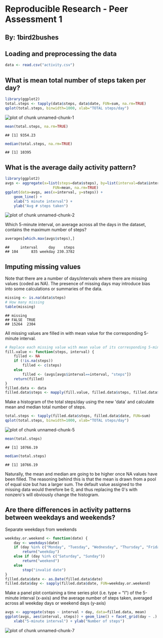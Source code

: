 # Reproducible Research - Peer Assessment 1
## By: 1bird2bushes

## Loading and preprocessing the data

```r
data <- read.csv("activity.csv")
```

## What is mean total number of steps taken per day?

```r
library(ggplot2)
total.steps <- tapply(data$steps, data$date, FUN=sum, na.rm=TRUE)
qplot(total.steps, binwidth=1000, xlab="TOTAL steps/day")
```

![plot of chunk unnamed-chunk-1](figure/unnamed-chunk-1-1.png) 

```r
mean(total.steps, na.rm=TRUE)
```

```
## [1] 9354.23
```

```r
median(total.steps, na.rm=TRUE)
```

```
## [1] 10395
```

## What is the average daily activity pattern?

```r
library(ggplot2)
avgs <- aggregate(x=list(steps=data$steps), by=list(interval=data$interval),
                      FUN=mean, na.rm=TRUE)
ggplot(data=avgs, aes(x=interval, y=steps)) +
    geom_line() +
    xlab("5 minute interval") +
    ylab("Avg # steps taken")
```

![plot of chunk unnamed-chunk-2](figure/unnamed-chunk-2-1.png) 

Which 5-minute interval, on average across all the days in the dataset, 
contains the maximum number of steps?

```r
averages[which.max(avgs$steps),]
```

```
##     interval     day    steps
## 104      835 weekday 230.3782
```

## Imputing missing values

Note that there are a number of days/intervals where there are missing values (coded as NA). The presence of missing days may introduce bias into some calculations or summaries of the data.


```r
missing <- is.na(data$steps)
# How many missing
table(missing)
```

```
## missing
## FALSE  TRUE 
## 15264  2304
```

All missing values are filled in with mean value for the corresponding 5-minute interval.


```r
# Replace each missing value with mean value of its corresponding 5-minute interval.
fill.value <- function(steps, interval) {
    filled <- NA
    if (!is.na(steps))
        filled <- c(steps)
    else
        filled <- (avgs[avgs$interval==interval, "steps"])
    return(filled)
}
filled.data <- data
filled.data$steps <- mapply(fill.value, filled.data$steps, filled.data$interval)
```
Make a histogram of the total steps/day using the new 'data'  and calculate mean and median total number of steps.


```r
total.steps <- tapply(filled.data$steps, filled.data$date, FUN=sum)
qplot(total.steps, binwidth=1000, xlab="TOTAL steps/day")
```

![plot of chunk unnamed-chunk-5](figure/unnamed-chunk-5-1.png) 

```r
mean(total.steps)
```

```
## [1] 10766.19
```

```r
median(total.steps)
```

```
## [1] 10766.19
```
Naturally, the mean and median are going to be higher once NA values have been
filled. The reasoning behind this is that the mean is drawn from a pool of equal
size but has a larger sum. The default value assigned to the missing data would
therefore be 0, and thus replacing the 0's with nonzero's will obviously change
the histogram.

## Are there differences in activity patterns between weekdays and weekends?
Separate weekdays from weekends

```r
weekday.or.weekend <- function(date) {
    day <- weekdays(date)
    if (day %in% c("Monday", "Tuesday", "Wednesday", "Thursday", "Friday"))
        return("weekday")
    else if (day %in% c("Saturday", "Sunday"))
        return("weekend")
    else
        stop("invalid date")
}
filled.data$date <- as.Date(filled.data$date)
filled.data$day <- sapply(filled.data$date, FUN=weekday.or.weekend)
```
Make a panel plot containing a time series plot (i.e. type = "l") of the 5-minute 
interval (x-axis) and the average number of steps taken, averaged across all weekday 
days or weekend days (y-axis)

```r
avgs <- aggregate(steps ~ interval + day, data=filled.data, mean)
ggplot(avgs, aes(interval, steps)) + geom_line() + facet_grid(day ~ .) +
    xlab("5-minute interval") + ylab("Number of steps")
```

![plot of chunk unnamed-chunk-7](figure/unnamed-chunk-7-1.png) 

